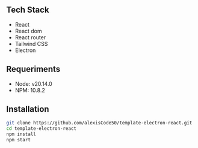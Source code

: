 ## Tech Stack

- React
- React dom
- React router
- Tailwind CSS
- Electron

## Requeriments

- Node: v20.14.0
- NPM: 10.8.2

## Installation

```sh
git clone https://github.com/alexisCode50/template-electron-react.git
cd template-electron-react
npm install
npm start
```
